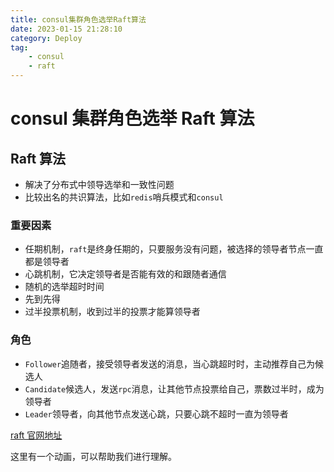 ```yaml
---
title: consul集群角色选举Raft算法
date: 2023-01-15 21:28:10
category: Deploy
tag:
    - consul
    - raft
---
```


# consul 集群角色选举 Raft 算法

## Raft 算法

-   解决了分布式中领导选举和一致性问题
-   比较出名的共识算法，比如`redis`哨兵模式和`consul`

### 重要因素

-   任期机制，`raft`是终身任期的，只要服务没有问题，被选择的领导者节点一直都是领导者
-   心跳机制，它决定领导者是否能有效的和跟随者通信
-   随机的选举超时时间
-   先到先得
-   过半投票机制，收到过半的投票才能算领导者

### 角色

-   `Follower`追随者，接受领导者发送的消息，当心跳超时时，主动推荐自己为候选人
-   `Candidate`候选人，发送`rpc`消息，让其他节点投票给自己，票数过半时，成为领导者
-   `Leader`领导者，向其他节点发送心跳，只要心跳不超时一直为领导者

[raft 官网地址](https://raft.github.io/)

这里有一个动画，可以帮助我们进行理解。

